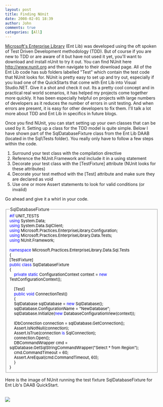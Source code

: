 ```yaml
---
layout: post
title: Finding NUnit
date: 2008-02-01 18:39
author: John
comments: true
categories: [All]
---
```

<P><A href="http://msdn.microsoft.com/library/default.asp?url=/library/en-us/dnpag2/html/entlib.asp">Microsoft's Enterprise Library</A> (Ent Lib) was developed using the oft spoken of Test Driven Development methodology (TDD). But of course if you are new to TDD or are aware of it but have not used it yet, you'll want to download and install nUnit to try it out. You can find NUnit here <A href="http://www.nunit.org/">http://www.nunit.org</A> and then navigate to their download page. All of the Ent Lib code has sub folders labelled "Test" which contain the test code that NUnit looks for. NUnit is pretty easy to set up and try out, especially if you load one of the QuickStarts that come with Ent Lib into Visual Studio.NET. Give it a shot and check it out. Its a pretty cool concept and in practical real world scenarios, it has helped my projects come together more quickly. It has been especially helpful on projects with large numbers of developers as it reduces the number of errors in unit testing. And when errors are present, it is easy for other developers to fix them. I'll talk a lot more about TDD and Ent Lib in specifics in future blogs.</P> <P>Once you find NUnit, you can start setting up your own classes that can be used by it. Setting up a class for the TDD model is quite simple. Below I have shown part of the SqlDatabaseFixture class from the Ent Lib DAAB (located in the Sql\Tests folder). You really only have to follow a few steps within the code.</P> <OL> <LI>Surround your test class with the compilation directive <LI>Reference the NUnit.Framework and include it in a using statement <LI>Decorate your test class with the [TestFixture] attribute (NUnit looks for these attributes) <LI>Decorate your test method with the [Test] attribute and make sure they are declared as void <LI>Use one or more Assert statements to look for valid conditions (or invalid)</LI></OL>Go ahead and give it a whirl in your code.<BR><BR> <FIELDSET><LEGEND>SqlDatabaseFixture</LEGEND><FONT color=#000000 size=2><FONT color=#0000ff size=2>#if</FONT> UNIT_TESTS <BR><FONT color=#0000ff size=2>using</FONT> System.Data; <BR><FONT color=#0000ff size=2>using</FONT> System.Data.SqlClient; <BR><FONT color=#0000ff size=2>using</FONT> Microsoft.Practices.EnterpriseLibrary.Configuration; <BR><FONT color=#0000ff size=2>using</FONT> Microsoft.Practices.EnterpriseLibrary.Data.Tests; <BR><FONT color=#0000ff size=2>using</FONT> NUnit.Framework; <BR><BR><FONT color=#0000ff size=2>namespace</FONT> Microsoft.Practices.EnterpriseLibrary.Data.Sql.Tests <BR>{ <BR>[TestFixture] <BR><FONT color=#0000ff size=2>public class</FONT> SqlDatabaseFixture <BR>{ <BR>&nbsp;&nbsp;&nbsp;&nbsp;<FONT color=#0000ff size=2>private static</FONT> ConfigurationContext context = <FONT color=#0000ff size=2>new</FONT> TestConfigurationContext(); <BR><BR>&nbsp;&nbsp;&nbsp;&nbsp;[Test] <BR>&nbsp;&nbsp;&nbsp;&nbsp;<FONT color=#0000ff size=2>public void</FONT> ConnectionTest() <BR>&nbsp;&nbsp;&nbsp;&nbsp;{ <BR>&nbsp;&nbsp;&nbsp;&nbsp;SqlDatabase sqlDatabase = <FONT color=#0000ff size=2>new</FONT> SqlDatabase(); <BR>&nbsp;&nbsp;&nbsp;&nbsp;sqlDatabase.ConfigurationName = "NewDatabase"; <BR>&nbsp;&nbsp;&nbsp;&nbsp;sqlDatabase.Initialize(<FONT color=#0000ff size=2>new</FONT> DatabaseConfigurationView(context)); <BR><BR>&nbsp;&nbsp;&nbsp;&nbsp;IDbConnection connection = sqlDatabase.GetConnection(); <BR>&nbsp;&nbsp;&nbsp;&nbsp;Assert.IsNotNull(connection); <BR>&nbsp;&nbsp;&nbsp;&nbsp;Assert.IsTrue(connection <FONT color=#0000ff size=2>is</FONT> SqlConnection); <BR>&nbsp;&nbsp;&nbsp;&nbsp;connection.Open(); <BR>&nbsp;&nbsp;&nbsp;&nbsp;DBCommandWrapper cmd = sqlDatabase.GetSqlStringCommandWrapper("Select * from Region"); <BR>&nbsp;&nbsp;&nbsp;&nbsp;cmd.CommandTimeout = 60; <BR>&nbsp;&nbsp;&nbsp;&nbsp;Assert.AreEqual(cmd.CommandTimeout, 60); <BR>&nbsp;&nbsp;&nbsp;&nbsp;} <BR>} <BR></FONT></FIELDSET> <P> <P>Here is the image of NUnit running the test fixture SqlDatabaseFixture for Ent Lib's DAAB QuickStart. </P><BR><IMG src="/photos/jpapa/images/60947/original.aspx" border=0></IMG> <P>&nbsp;</P> <P></P>

